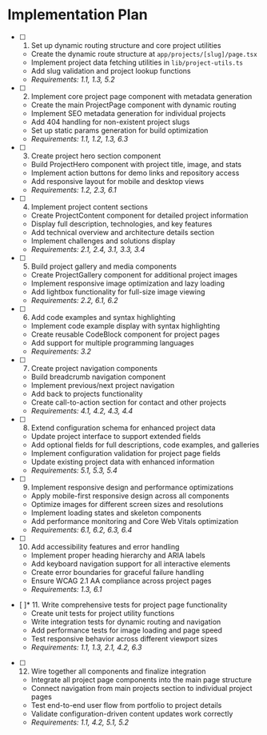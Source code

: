 # Implementation Plan

- [ ] 1. Set up dynamic routing structure and core project utilities
  - Create the dynamic route structure at `app/projects/[slug]/page.tsx`
  - Implement project data fetching utilities in `lib/project-utils.ts`
  - Add slug validation and project lookup functions
  - _Requirements: 1.1, 1.3, 5.2_

- [ ] 2. Implement core project page component with metadata generation
  - Create the main ProjectPage component with dynamic routing
  - Implement SEO metadata generation for individual projects
  - Add 404 handling for non-existent project slugs
  - Set up static params generation for build optimization
  - _Requirements: 1.1, 1.2, 1.3, 6.3_

- [ ] 3. Create project hero section component
  - Build ProjectHero component with project title, image, and stats
  - Implement action buttons for demo links and repository access
  - Add responsive layout for mobile and desktop views
  - _Requirements: 1.2, 2.3, 6.1_

- [ ] 4. Implement project content sections
  - Create ProjectContent component for detailed project information
  - Display full description, technologies, and key features
  - Add technical overview and architecture details section
  - Implement challenges and solutions display
  - _Requirements: 2.1, 2.4, 3.1, 3.3, 3.4_

- [ ] 5. Build project gallery and media components
  - Create ProjectGallery component for additional project images
  - Implement responsive image optimization and lazy loading
  - Add lightbox functionality for full-size image viewing
  - _Requirements: 2.2, 6.1, 6.2_

- [ ] 6. Add code examples and syntax highlighting
  - Implement code example display with syntax highlighting
  - Create reusable CodeBlock component for project pages
  - Add support for multiple programming languages
  - _Requirements: 3.2_

- [ ] 7. Create project navigation components
  - Build breadcrumb navigation component
  - Implement previous/next project navigation
  - Add back to projects functionality
  - Create call-to-action section for contact and other projects
  - _Requirements: 4.1, 4.2, 4.3, 4.4_

- [ ] 8. Extend configuration schema for enhanced project data
  - Update project interface to support extended fields
  - Add optional fields for full descriptions, code examples, and galleries
  - Implement configuration validation for project page fields
  - Update existing project data with enhanced information
  - _Requirements: 5.1, 5.3, 5.4_

- [ ] 9. Implement responsive design and performance optimizations
  - Apply mobile-first responsive design across all components
  - Optimize images for different screen sizes and resolutions
  - Implement loading states and skeleton components
  - Add performance monitoring and Core Web Vitals optimization
  - _Requirements: 6.1, 6.2, 6.3, 6.4_

- [ ] 10. Add accessibility features and error handling
  - Implement proper heading hierarchy and ARIA labels
  - Add keyboard navigation support for all interactive elements
  - Create error boundaries for graceful failure handling
  - Ensure WCAG 2.1 AA compliance across project pages
  - _Requirements: 1.3, 6.1_

- [ ]* 11. Write comprehensive tests for project page functionality
  - Create unit tests for project utility functions
  - Write integration tests for dynamic routing and navigation
  - Add performance tests for image loading and page speed
  - Test responsive behavior across different viewport sizes
  - _Requirements: 1.1, 1.3, 2.1, 4.2, 6.3_

- [ ] 12. Wire together all components and finalize integration
  - Integrate all project page components into the main page structure
  - Connect navigation from main projects section to individual project pages
  - Test end-to-end user flow from portfolio to project details
  - Validate configuration-driven content updates work correctly
  - _Requirements: 1.1, 4.2, 5.1, 5.2_